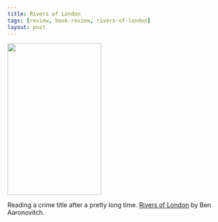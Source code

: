 ```yaml
---
title: Rivers of London
tags: [review, book-review, rivers-of-london]
layout: post
---
```


<img src="https://i.gr-assets.com/images/S/compressed.photo.goodreads.com/books/1401385034l/9317452.jpg" alt="" width="211" height="342"/>

Reading a crime title after a pretty long time. [Rivers of London](https://www.goodreads.com/book/show/9317452-rivers-of-london) by Ben Aaronovitch.
